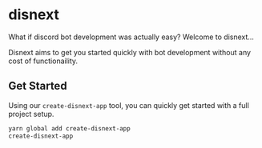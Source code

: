 # disnext

What if discord bot development was actually easy? Welcome to disnext...

Disnext aims to get you started quickly with bot development without any cost of functionaility.

## Get Started

Using our `create-disnext-app` tool, you can quickly get started with a full project setup.

```zsh
yarn global add create-disnext-app
create-disnext-app
```
